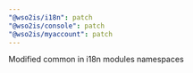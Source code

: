 ```yaml
---
"@wso2is/i18n": patch
"@wso2is/console": patch
"@wso2is/myaccount": patch
---
```


Modified common in i18n modules namespaces
